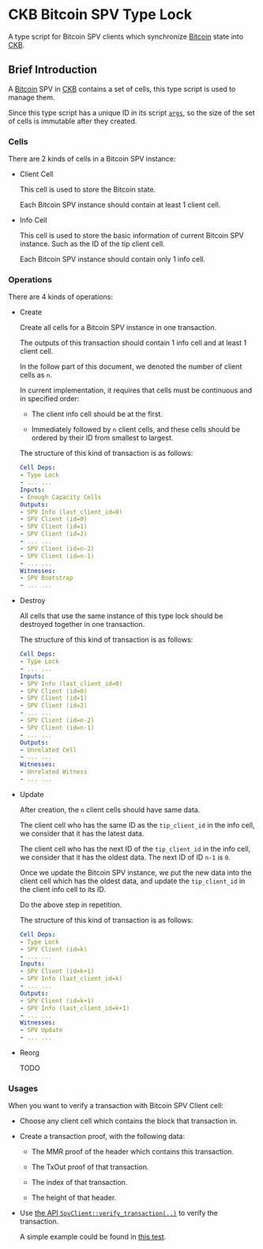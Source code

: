 # CKB Bitcoin SPV Type Lock

A type script for Bitcoin SPV clients which synchronize [Bitcoin] state into [CKB].

## Brief Introduction

A [Bitcoin] SPV in [CKB] contains a set of cells, this type script is used
to manage them.

Since this type script has a unique ID in its script [`args`], so the size of
the set of cells is immutable after they created.

### Cells

There are 2 kinds of cells in a Bitcoin SPV instance:

- Client Cell

  This cell is used to store the Bitcoin state.

  Each Bitcoin SPV instance should contain at least 1 client cell.

- Info Cell

  This cell is used to store the basic information of current Bitcoin SPV
  instance. Such as the ID of the tip client cell.

  Each Bitcoin SPV instance should contain only 1 info cell.

### Operations

There are 4 kinds of operations:

- Create

  Create all cells for a Bitcoin SPV instance in one transaction.

  The outputs of this transaction should contain 1 info cell and at least 1 client cell.

  In the follow part of this document, we denoted the number of client cells
  as `n`.

  In current implementation, it requires that cells must be continuous and
  in specified order:

  - The client info cell should be at the first.

  - Immediately followed by `n` client cells, and these cells should be
    ordered by their ID from smallest to largest.

  The structure of this kind of transaction is as follows:

  ```yaml
  Cell Deps:
  - Type Lock
  - ... ...
  Inputs:
  - Enough Capacity Cells
  Outputs:
  - SPV Info (last_client_id=0)
  - SPV Client (id=0)
  - SPV Client (id=1)
  - SPV Client (id=2)
  - ... ...
  - SPV Client (id=n-2)
  - SPV Client (id=n-1)
  - ... ...
  Witnesses:
  - SPV Bootstrap
  - ... ...
  ```

- Destroy

  All cells that use the same instance of this type lock should be destroyed
  together in one transaction.

  The structure of this kind of transaction is as follows:

  ```yaml
  Cell Deps:
  - Type Lock
  - ... ...
  Inputs:
  - SPV Info (last_client_id=0)
  - SPV Client (id=0)
  - SPV Client (id=1)
  - SPV Client (id=2)
  - ... ...
  - SPV Client (id=n-2)
  - SPV Client (id=n-1)
  - ... ...
  Outputs:
  - Unrelated Cell
  - ... ...
  Witnesses:
  - Unrelated Witness
  - ... ...
  ```

- Update

  After creation, the `n` client cells should have same data.

  The client cell who has the same ID as the `tip_client_id` in the info cell,
  we consider that it has the latest data.

  The client cell who has the next ID of the  `tip_client_id` in the info cell,
  we consider that it has the oldest data. The next ID of ID `n-1` is `0`.

  Once we update the Bitcoin SPV instance, we put the new data into the client
  cell which has the oldest data, and update the `tip_client_id` in the client
  info cell to its ID.

  Do the above step in repetition.

  The structure of this kind of transaction is as follows:

  ```yaml
  Cell Deps:
  - Type Lock
  - SPV Client (id=k)
  - ... ...
  Inputs:
  - SPV Client (id=k+1)
  - SPV Info (last_client_id=k)
  - ... ...
  Outputs:
  - SPV Client (id=k+1)
  - SPV Info (last_client_id=k+1)
  - ... ...
  Witnesses:
  - SPV Update
  - ... ...
  ```

- Reorg

  TODO

### Usages

When you want to verify a transaction with Bitcoin SPV Client cell:

- Choose any client cell which contains the block that transaction in.

- Create a transaction proof, with the following data:

  - The MMR proof of the header which contains this transaction.

  - The TxOut proof of that transaction.

  - The index of that transaction.

  - The height of that header.

- Use [the API `SpvClient::verify_transaction(..)`](https://github.com/ckb-cell/ckb-bitcoin-spv/blob/29a8710/verifier/src/types/extension/packed.rs#L275-L292) to verify the transaction.

  A simple example could be found in [this test](https://github.com/ckb-cell/ckb-bitcoin-spv/blob/29a8710/prover/src/tests/service.rs#L126-L171).

[Bitcoin]: https://bitcoin.org/
[CKB]: https://github.com/nervosnetwork/ckb

[`args`]: https://github.com/nervosnetwork/rfcs/blob/v2020.01.15/rfcs/0019-data-structures/0019-data-structures.md#description-1

